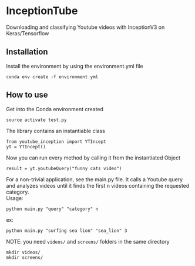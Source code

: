 # InceptionTube
Downloading and classifying Youtube videos with InceptionV3 on Keras/Tensorflow

## Installation

Install the environment by using the environment.yml file  
```
conda env create -f environment.yml  
```

## How to use

Get into the Conda environment created  
```
source activate test.py
```
The library contains an instantiable class  
```
from youtube_inception import YTIncept 
yt = YTIncept()
```
Now you can run every method by calling it from the instantiated Object
```
result = yt.youtubeQuery("funny cats video")
```
For a non-trivial application, see the main.py file. It calls a Youtube query and analyzes videos until it finds the first n videos containing the requested category.  
Usage:  
```
python main.py "query" "category" n   
```  
ex:   
```
python main.py "surfing sea lion" "sea_lion" 3
```
NOTE: you need `videos/` and `screens/` folders in the same directory  
```
mkdir videos/  
mkdir screens/  
```
